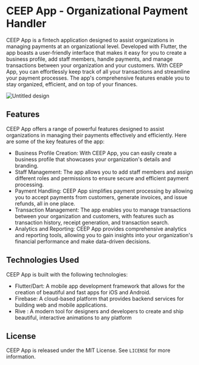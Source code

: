 # CEEP App - Organizational Payment Handler

CEEP App is a fintech application designed to assist organizations in managing payments at an organizational level. Developed with Flutter, the app boasts a user-friendly interface that makes it easy for you to create a business profile, add staff members, handle payments, and manage transactions between your organization and your customers. With CEEP App, you can effortlessly keep track of all your transactions and streamline your payment processes. The app's comprehensive features enable you to stay organized, efficient, and on top of your finances.

![Untitled design](https://user-images.githubusercontent.com/95222620/233794069-c5e47b10-7b2c-497c-b54b-6232b451739c.png)


## Features

CEEP App offers a range of powerful features designed to assist organizations in managing their payments effectively and efficiently. Here are some of the key features of the app:

- Business Profile Creation: With CEEP App, you can easily create a business profile that showcases your organization's details and branding.
- Staff Management: The app allows you to add staff members and assign different roles and permissions to ensure secure and efficient payment processing.
- Payment Handling: CEEP App simplifies payment processing by allowing you to accept payments from customers, generate invoices, and issue refunds, all in one place.
- Transaction Management: The app enables you to manage transactions between your organization and customers, with features such as transaction history, receipt generation, and transaction search.
- Analytics and Reporting: CEEP App provides comprehensive analytics and reporting tools, allowing you to gain insights into your organization's financial performance and make data-driven decisions.

## Technologies Used

CEEP App is built with the following technologies:

- Flutter/Dart: A mobile app development framework that allows for the creation of beautiful and fast apps for iOS and Android.
- Firebase: A cloud-based platform that provides backend services for building web and mobile applications.
- Rive : A modern tool for designers and developers to create and ship beautiful, interactive animations to any platform

## License

CEEP App is released under the MIT License. See `LICENSE` for more information.
